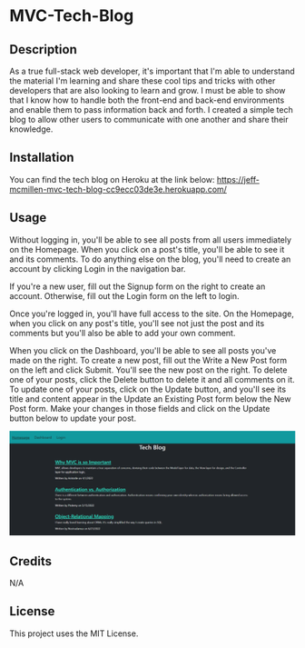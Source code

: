 # MVC-Tech-Blog

## Description

As a true full-stack web developer, it's important that I'm able to understand the material I'm learning and share these cool tips and tricks with other developers that are also looking to learn and grow. I must be able to show that I know how to handle both the front-end and back-end environments and enable them to pass information back and forth. I created a simple tech blog to allow other users to communicate with one another and share their knowledge. 

## Installation

You can find the tech blog on Heroku at the link below:
https://jeff-mcmillen-mvc-tech-blog-cc9ecc03de3e.herokuapp.com/

## Usage

Without logging in, you'll be able to see all posts from all users immediately on the Homepage. When you click on a post's title, you'll be able to see it and its comments. To do anything else on the blog, you'll need to create an account by clicking Login in the navigation bar. 

If you're a new user, fill out the Signup form on the right to create an account. Otherwise, fill out the Login form on the left to login.

Once you're logged in, you'll have full access to the site. On the Homepage, when you click on any post's title, you'll see not just the post and its comments but you'll also be able to add your own comment.

When you click on the Dashboard, you'll be able to see all posts you've made on the right. To create a new post, fill out the Write a New Post form on the left and click Submit. You'll see the new post on the right. To delete one of your posts, click the Delete button to delete it and all comments on it. To update one of your posts, click on the Update button, and you'll see its title and content appear in the Update an Existing Post form below the New Post form. Make your changes in those fields and click on the Update button below to update your post.

![screenshot](./screenshot.PNG)

## Credits

N/A

## License

This project uses the MIT License.